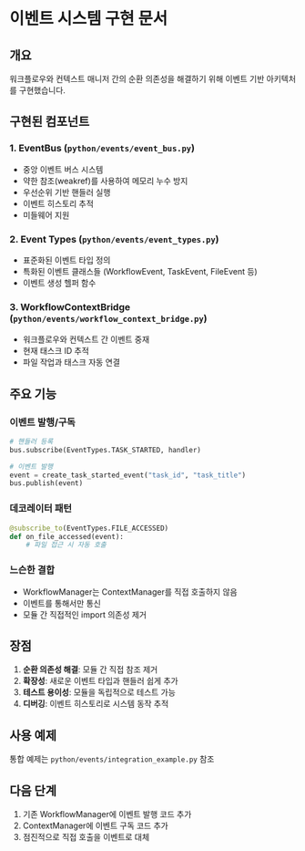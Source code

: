# 이벤트 시스템 구현 문서

## 개요
워크플로우와 컨텍스트 매니저 간의 순환 의존성을 해결하기 위해 이벤트 기반 아키텍처를 구현했습니다.

## 구현된 컴포넌트

### 1. EventBus (`python/events/event_bus.py`)
- 중앙 이벤트 버스 시스템
- 약한 참조(weakref)를 사용하여 메모리 누수 방지
- 우선순위 기반 핸들러 실행
- 이벤트 히스토리 추적
- 미들웨어 지원

### 2. Event Types (`python/events/event_types.py`)
- 표준화된 이벤트 타입 정의
- 특화된 이벤트 클래스들 (WorkflowEvent, TaskEvent, FileEvent 등)
- 이벤트 생성 헬퍼 함수

### 3. WorkflowContextBridge (`python/events/workflow_context_bridge.py`)
- 워크플로우와 컨텍스트 간 이벤트 중재
- 현재 태스크 ID 추적
- 파일 작업과 태스크 자동 연결

## 주요 기능

### 이벤트 발행/구독
```python
# 핸들러 등록
bus.subscribe(EventTypes.TASK_STARTED, handler)

# 이벤트 발행
event = create_task_started_event("task_id", "task_title")
bus.publish(event)
```

### 데코레이터 패턴
```python
@subscribe_to(EventTypes.FILE_ACCESSED)
def on_file_accessed(event):
    # 파일 접근 시 자동 호출
```

### 느슨한 결합
- WorkflowManager는 ContextManager를 직접 호출하지 않음
- 이벤트를 통해서만 통신
- 모듈 간 직접적인 import 의존성 제거

## 장점
1. **순환 의존성 해결**: 모듈 간 직접 참조 제거
2. **확장성**: 새로운 이벤트 타입과 핸들러 쉽게 추가
3. **테스트 용이성**: 모듈을 독립적으로 테스트 가능
4. **디버깅**: 이벤트 히스토리로 시스템 동작 추적

## 사용 예제
통합 예제는 `python/events/integration_example.py` 참조

## 다음 단계
1. 기존 WorkflowManager에 이벤트 발행 코드 추가
2. ContextManager에 이벤트 구독 코드 추가
3. 점진적으로 직접 호출을 이벤트로 대체
